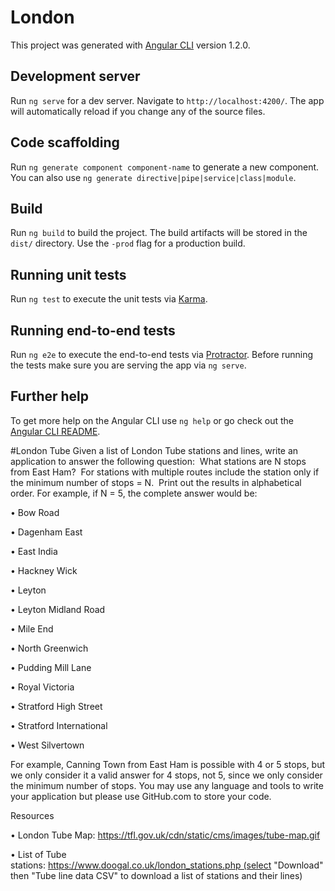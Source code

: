 # London

This project was generated with [Angular CLI](https://github.com/angular/angular-cli) version 1.2.0.

## Development server

Run `ng serve` for a dev server. Navigate to `http://localhost:4200/`. The app will automatically reload if you change any of the source files.

## Code scaffolding

Run `ng generate component component-name` to generate a new component. You can also use `ng generate directive|pipe|service|class|module`.

## Build

Run `ng build` to build the project. The build artifacts will be stored in the `dist/` directory. Use the `-prod` flag for a production build.

## Running unit tests

Run `ng test` to execute the unit tests via [Karma](https://karma-runner.github.io).

## Running end-to-end tests

Run `ng e2e` to execute the end-to-end tests via [Protractor](http://www.protractortest.org/).
Before running the tests make sure you are serving the app via `ng serve`.

## Further help

To get more help on the Angular CLI use `ng help` or go check out the [Angular CLI README](https://github.com/angular/angular-cli/blob/master/README.md).


#London Tube
Given a list of London Tube stations and lines, write an application to answer the following question:  What stations are N stops from East Ham?  For stations with multiple routes include the station only if the minimum number of stops = N.  Print out the results in alphabetical order.
For example, if N = 5, the complete answer would be:

•	Bow Road

•	Dagenham East

•	East India

•	Hackney Wick

•	Leyton

•	Leyton Midland Road

•	Mile End

•	North Greenwich

•	Pudding Mill Lane

•	Royal Victoria

•	Stratford High Street

•	Stratford International

•	West Silvertown

For example, Canning Town from East Ham is possible with 4 or 5 stops, but we only consider it a valid answer for 4 stops, not 5, since we only consider the minimum number of stops.
You may use any language and tools to write your application but please use GitHub.com to store your code.

Resources

•	London Tube Map: https://tfl.gov.uk/cdn/static/cms/images/tube-map.gif

•	List of Tube stations: https://www.doogal.co.uk/london_stations.php (select "Download" then "Tube line data CSV" to download a list of stations and their lines)


